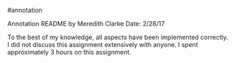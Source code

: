 #annotation

Annotation README
by Meredith Clarke
Date: 2/28/17

To the best of my knowledge, all aspects have been implemented correctly.
I did not discuss this assignment extensively with anyone.
I spent approximately 3 hours on this assignment.